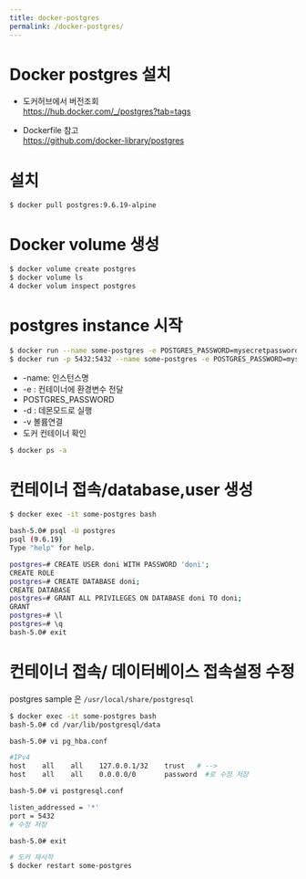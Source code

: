 ```yaml
---
title: docker-postgres
permalink: /docker-postgres/
---
```


# Docker postgres 설치
- 도커허브에서 버전조회  
https://hub.docker.com/_/postgres?tab=tags  

- Dockerfile 참고  
https://github.com/docker-library/postgres  

# 설치
```
$ docker pull postgres:9.6.19-alpine
```

# Docker volume 생성
```bash
$ docker volume create postgres
$ docker volume ls
4 docker volum inspect postgres
```

# postgres instance 시작
```bash
$ docker run --name some-postgres -e POSTGRES_PASSWORD=mysecretpassword -d postgres:9.6.19-alpine
$ docker run -p 5432:5432 --name some-postgres -e POSTGRES_PASSWORD=mysecretpassword -v postgres:/var/lib/postgresql/data -d postgres:9.6.19-alpine
```
- -name: 인스턴스명
- -e : 컨테이너에 환경변수 전달
- POSTGRES_PASSWORD
- -d : 데몬모드로 실행
- -v 볼륨연결
- 도커 컨테이너 확인
```bash
$ docker ps -a
```

# 컨테이너 접속/database,user 생성
```bash
$ docker exec -it some-postgres bash

bash-5.0# psql -U postgres
psql (9.6.19)
Type "help" for help.

postgres=# CREATE USER doni WITH PASSWORD 'doni';
CREATE ROLE
postgres=# CREATE DATABASE doni;
CREATE DATABASE
postgres=# GRANT ALL PRIVILEGES ON DATABASE doni TO doni;
GRANT
postgres=# \l
postgres=# \q
bash-5.0# exit
```

# 컨테이너 접속/ 데이터베이스 접속설정 수정
postgres sample 은 ```/usr/local/share/postgresql```
```bash
$ docker exec -it some-postgres bash
bash-5.0# cd /var/lib/postgresql/data

bash-5.0# vi pg_hba.conf

#IPv4
host    all    all    127.0.0.1/32    trust   # --> 
host    all    all    0.0.0.0/0       password  #로 수정 저장

bash-5.0# vi postgresql.conf

listen_addressed = '*'
port = 5432 
# 수정 저장

bash-5.0# exit

# 도커 재시작
$ docker restart some-postgres
```

